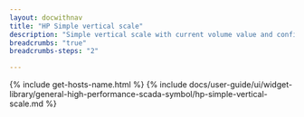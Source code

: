 ```yaml
---
layout: docwithnav
title: "HP Simple vertical scale"
description: "Simple vertical scale with current volume value and configurable warning and critical scale."
breadcrumbs: "true"
breadcrumbs-steps: "2"

---
```

{% include get-hosts-name.html %}
{% include docs/user-guide/ui/widget-library/general-high-performance-scada-symbol/hp-simple-vertical-scale.md %}
